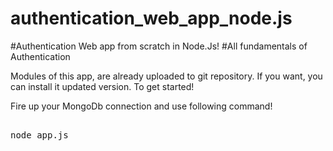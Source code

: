 # authentication_web_app_node.js

#Authentication Web app from scratch in Node.Js!
#All fundamentals of Authentication

Modules of this app, are already uploaded to git repository. If you want, you can install it updated version.
To get started! 

Fire up your MongoDb connection and use following command!
<pre> 
node app.js
</pre>
